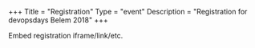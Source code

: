 +++
Title = "Registration"
Type = "event"
Description = "Registration for devopsdays Belem 2018"
+++

<div style="width:100%; text-align:left;">

Embed registration iframe/link/etc.
</div></div>
</div>

